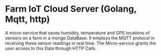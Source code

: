 
# Farm IoT Cloud Server (Golang, Mqtt, http)   
A micro-service that saves humidity, temperature and GPS locations of sensors on a farm in a mongo DataBase. It employs the MQTT protocol in receiving these sensor readings in real time. The Micro-service grants the user access to this Data through HTTP Calls.
